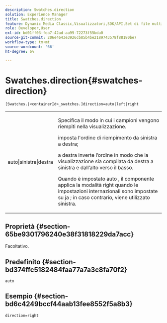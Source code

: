 ```yaml
---
description: Swatches.direction
solution: Experience Manager
title: Swatches.direction
feature: Dynamic Media Classic,Visualizzatori,SDK/API,Set di file multimediali diversi
role: Developer,User
exl-id: bd01ff03-fea7-42ad-aa99-72273f55bda0
source-git-commit: 206e4643e3926cb85b4be2189743578f88180be7
workflow-type: tm+mt
source-wordcount: '66'
ht-degree: 6%

---
```


# Swatches.direction{#swatches-direction}

`[Swatches.|<containerId>_swatches.]direction=auto|left|right`

<table id="table_B4B930A32C0742F4932BF071B9EEA9F4"> 
 <tbody> 
  <tr> 
   <td> <p> <span class="codeph"> auto|sinistra|destra  </span> </p> </td> 
   <td> <p> Specifica il modo in cui i campioni vengono riempiti nella visualizzazione. </p> <p> <span class="codeph">  </span> imposta l'ordine di riempimento da sinistra a destra; </p> <p> <span class="codeph"> a destra  </span> inverte l’ordine in modo che la visualizzazione sia compilata da destra a sinistra e dall’alto verso il basso. </p> <p>Quando è impostato <span class="codeph"> auto </span>, il componente applica la modalità <span class="codeph"> right </span> quando le impostazioni internazionali sono impostate su <span class="codeph"> ja </span>; in caso contrario, viene utilizzato sinistra. </p> </td> 
  </tr> 
 </tbody> 
</table>

## Proprietà {#section-65be9301796240e38f31818229da7acc}

Facoltativo.

## Predefinito {#section-bd374ffc5182484faa77a7a3c8fa70f2}

`auto`

## Esempio {#section-bd6c4249bccf44aab13fee8552f5a8b3}

`direction=right`
